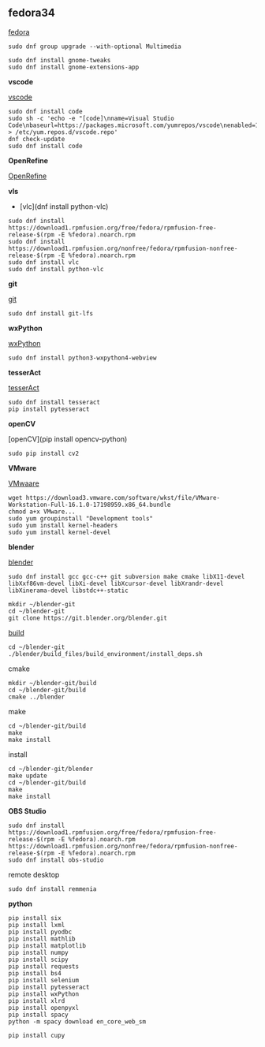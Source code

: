 ## fedora34

[fedora](https://fedoramagazine.org/things-to-do-after-installing-fedora-34-workstation/)

```shell
sudo dnf group upgrade --with-optional Multimedia
```

```shell
sudo dnf install gnome-tweaks
sudo dnf install gnome-extensions-app
```

**vscode**

[vscode](https://code.visualstudio.com/docs/setup/linux#_rhel-fedora-and-centos-based-distributions)

```shell
sudo dnf install code
sudo sh -c 'echo -e "[code]\nname=Visual Studio Code\nbaseurl=https://packages.microsoft.com/yumrepos/vscode\nenabled=1\ngpgcheck=1\ngpgkey=https://packages.microsoft.com/keys/microsoft.asc" > /etc/yum.repos.d/vscode.repo'
dnf check-update
sudo dnf install code
```

**OpenRefine**

[OpenRefine](https://openrefine.org/download.html)

**vls**

+ [vlc](dnf install python-vlc)

```shell
sudo dnf install https://download1.rpmfusion.org/free/fedora/rpmfusion-free-release-$(rpm -E %fedora).noarch.rpm
sudo dnf install https://download1.rpmfusion.org/nonfree/fedora/rpmfusion-nonfree-release-$(rpm -E %fedora).noarch.rpm
sudo dnf install vlc
sudo dnf install python-vlc
```

**git**

[git](https://git-scm.com/)

```shell
sudo dnf install git-lfs
```

**wxPython**

[wxPython](https://wxpython.org/)

```shell
sudo dnf install python3-wxpython4-webview
```

**tesserAct**

[tesserAct](https://pypi.org/project/pytesseract/)

```shell
sudo dnf install tesseract
pip install pytesseract
```

**openCV**

[openCV](pip install opencv-python)

```shell
sudo pip install cv2
```

**VMware**

[VMwaare](https://www.tecmint.com/install-vmware-workstation-in-linux/)

```shell
wget https://download3.vmware.com/software/wkst/file/VMware-Workstation-Full-16.1.0-17198959.x86_64.bundle
chmod a+x VMware...
sudo yum groupinstall "Development tools"
sudo yum install kernel-headers	
sudo yum install kernel-devel 
```

**blender**

[blender](https://www.blender.org/)

```shell
sudo dnf install gcc gcc-c++ git subversion make cmake libX11-devel libXxf86vm-devel libXi-devel libXcursor-devel libXrandr-devel libXinerama-devel libstdc++-static
```

```shell
mkdir ~/blender-git
cd ~/blender-git
git clone https://git.blender.org/blender.git
```

[build](https://wiki.blender.org/wiki/Building_Blender/Linux/Fedora#Automatic_Dependency_Installation)

```shell
cd ~/blender-git
./blender/build_files/build_environment/install_deps.sh
```

cmake

```shell
mkdir ~/blender-git/build
cd ~/blender-git/build
cmake ../blender
```

make

```shell
cd ~/blender-git/build
make
make install
```

install

```shell
cd ~/blender-git/blender
make update
cd ~/blender-git/build
make
make install
```

**OBS Studio**

```shell
sudo dnf install https://download1.rpmfusion.org/free/fedora/rpmfusion-free-release-$(rpm -E %fedora).noarch.rpm https://download1.rpmfusion.org/nonfree/fedora/rpmfusion-nonfree-release-$(rpm -E %fedora).noarch.rpm
sudo dnf install obs-studio
```

remote desktop

```shell
sudo dnf install remmenia
```

**python**

```shell
pip install six
pip install lxml
pip install pyodbc
pip install mathlib
pip install matplotlib
pip install numpy
pip install scipy
pip install requests
pip install bs4
pip install selenium
pip install pytesseract
pip install wxPython
pip install xlrd
pip install openpyxl
pip install spacy
python -m spacy download en_core_web_sm
```

```shell
pip install cupy
```
